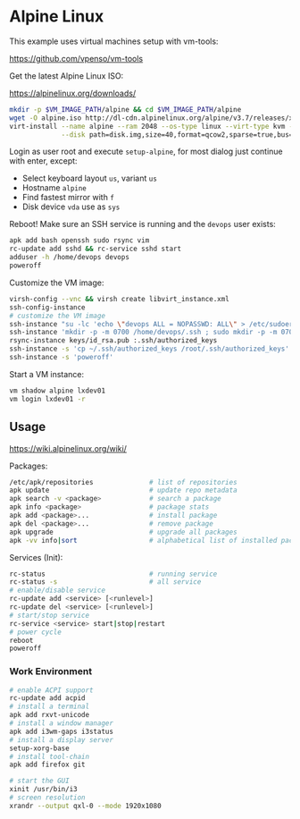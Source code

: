 # Alpine Linux

This example uses virtual machines setup with vm-tools:

<https://github.com/vpenso/vm-tools>

Get the latest Alpine Linux ISO:

<https://alpinelinux.org/downloads/>

```bash
mkdir -p $VM_IMAGE_PATH/alpine && cd $VM_IMAGE_PATH/alpine
wget -O alpine.iso http://dl-cdn.alpinelinux.org/alpine/v3.7/releases/x86_64/alpine-standard-3.7.0-x86_64.iso
virt-install --name alpine --ram 2048 --os-type linux --virt-type kvm --network bridge=nbr0 \
             --disk path=disk.img,size=40,format=qcow2,sparse=true,bus=virtio --cdrom alpine.iso
```

Login as user root and execute `setup-alpine`, for most dialog just continue with enter, except:

* Select keyboard layout `us`, variant `us`
* Hostname `alpine`
* Find fastest mirror with `f`
* Disk device `vda` use as `sys`

Reboot! Make sure an SSH service is running and the `devops` user exists:

```bash
apk add bash openssh sudo rsync vim
rc-update add sshd && rc-service sshd start
adduser -h /home/devops devops
poweroff
```

Customize the VM image:

```bash
virsh-config --vnc && virsh create libvirt_instance.xml
ssh-config-instance
# customize the VM image
ssh-instance "su -lc 'echo \"devops ALL = NOPASSWD: ALL\" > /etc/sudoers.d/devops'"
ssh-instance 'mkdir -p -m 0700 /home/devops/.ssh ; sudo mkdir -p -m 0700 /root/.ssh'
rsync-instance keys/id_rsa.pub :.ssh/authorized_keys
ssh-instance -s 'cp ~/.ssh/authorized_keys /root/.ssh/authorized_keys'
ssh-instance -s 'poweroff'
```

Start a VM instance:

```bash
vm shadow alpine lxdev01
vm login lxdev01 -r
```

## Usage

<https://wiki.alpinelinux.org/wiki/>

Packages:

```bash
/etc/apk/repositories              # list of repositories
apk update                         # update repo metadata
apk search -v <package>            # search a package
apk info <package>                 # package stats
apk add <package>...               # install package
apk del <package>...               # remove package
apk upgrade                        # upgrade all packages
apk -vv info|sort                  # alphabetical list of installed packages
```

Services (Init):

```bash
rc-status                          # running service
rc-status -s                       # all service
# enable/disable service
rc-update add <service> [<runlevel>]
rc-update del <service> [<runlevel>]
# start/stop service
rc-service <service> start|stop|restart
# power cycle
reboot
poweroff
```

### Work Environment

```bash
# enable ACPI support
rc-update add acpid
# install a terminal
apk add rxvt-unicode
# install a window manager
apk add i3wm-gaps i3status
# install a display server
setup-xorg-base
# install tool-chain
apk add firefox git
```

```bash
# start the GUI
xinit /usr/bin/i3
# screen resolution
xrandr --output qxl-0 --mode 1920x1080
```



